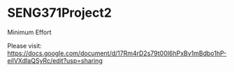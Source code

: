 # SENG371Project2
Minimum Effort

Please visit: https://docs.google.com/document/d/17Rm4rD2s79t00I6hPxBv1mBdbo1hP-eilVXdIaQSyRc/edit?usp=sharing
